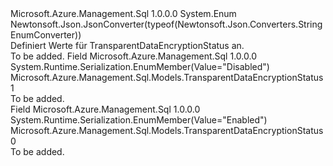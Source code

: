 <Type Name="TransparentDataEncryptionStatus" FullName="Microsoft.Azure.Management.Sql.Models.TransparentDataEncryptionStatus">
  <TypeSignature Language="C#" Value="public enum TransparentDataEncryptionStatus" />
  <TypeSignature Language="ILAsm" Value=".class public auto ansi sealed TransparentDataEncryptionStatus extends System.Enum" />
  <TypeSignature Language="DocId" Value="T:Microsoft.Azure.Management.Sql.Models.TransparentDataEncryptionStatus" />
  <TypeSignature Language="VB.NET" Value="Public Enum TransparentDataEncryptionStatus" />
  <TypeSignature Language="F#" Value="type TransparentDataEncryptionStatus = " />
  <AssemblyInfo>
    <AssemblyName>Microsoft.Azure.Management.Sql</AssemblyName>
    <AssemblyVersion>1.0.0.0</AssemblyVersion>
  </AssemblyInfo>
  <Base>
    <BaseTypeName>System.Enum</BaseTypeName>
  </Base>
  <Attributes>
    <Attribute>
      <AttributeName>Newtonsoft.Json.JsonConverter(typeof(Newtonsoft.Json.Converters.StringEnumConverter))</AttributeName>
    </Attribute>
  </Attributes>
  <Docs>
    <summary>
            Definiert Werte für TransparentDataEncryptionStatus an.
            </summary>
    <remarks>To be added.</remarks>
  </Docs>
  <Members>
    <Member MemberName="Disabled">
      <MemberSignature Language="C#" Value="Disabled" />
      <MemberSignature Language="ILAsm" Value=".field public static literal valuetype Microsoft.Azure.Management.Sql.Models.TransparentDataEncryptionStatus Disabled = int32(1)" />
      <MemberSignature Language="DocId" Value="F:Microsoft.Azure.Management.Sql.Models.TransparentDataEncryptionStatus.Disabled" />
      <MemberSignature Language="VB.NET" Value="Disabled" />
      <MemberSignature Language="F#" Value="Disabled = 1" Usage="Microsoft.Azure.Management.Sql.Models.TransparentDataEncryptionStatus.Disabled" />
      <MemberType>Field</MemberType>
      <AssemblyInfo>
        <AssemblyName>Microsoft.Azure.Management.Sql</AssemblyName>
        <AssemblyVersion>1.0.0.0</AssemblyVersion>
      </AssemblyInfo>
      <Attributes>
        <Attribute>
          <AttributeName>System.Runtime.Serialization.EnumMember(Value="Disabled")</AttributeName>
        </Attribute>
      </Attributes>
      <ReturnValue>
        <ReturnType>Microsoft.Azure.Management.Sql.Models.TransparentDataEncryptionStatus</ReturnType>
      </ReturnValue>
      <MemberValue>1</MemberValue>
      <Docs>
        <summary>To be added.</summary>
      </Docs>
    </Member>
    <Member MemberName="Enabled">
      <MemberSignature Language="C#" Value="Enabled" />
      <MemberSignature Language="ILAsm" Value=".field public static literal valuetype Microsoft.Azure.Management.Sql.Models.TransparentDataEncryptionStatus Enabled = int32(0)" />
      <MemberSignature Language="DocId" Value="F:Microsoft.Azure.Management.Sql.Models.TransparentDataEncryptionStatus.Enabled" />
      <MemberSignature Language="VB.NET" Value="Enabled" />
      <MemberSignature Language="F#" Value="Enabled = 0" Usage="Microsoft.Azure.Management.Sql.Models.TransparentDataEncryptionStatus.Enabled" />
      <MemberType>Field</MemberType>
      <AssemblyInfo>
        <AssemblyName>Microsoft.Azure.Management.Sql</AssemblyName>
        <AssemblyVersion>1.0.0.0</AssemblyVersion>
      </AssemblyInfo>
      <Attributes>
        <Attribute>
          <AttributeName>System.Runtime.Serialization.EnumMember(Value="Enabled")</AttributeName>
        </Attribute>
      </Attributes>
      <ReturnValue>
        <ReturnType>Microsoft.Azure.Management.Sql.Models.TransparentDataEncryptionStatus</ReturnType>
      </ReturnValue>
      <MemberValue>0</MemberValue>
      <Docs>
        <summary>To be added.</summary>
      </Docs>
    </Member>
  </Members>
</Type>